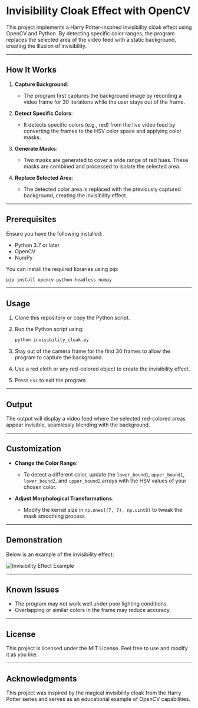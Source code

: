 # Invisibility Cloak Effect with OpenCV

This project implements a Harry Potter-inspired invisibility cloak effect using OpenCV and Python. By detecting specific color ranges, the program replaces the selected area of the video feed with a static background, creating the illusion of invisibility.

---

## How It Works

1. **Capture Background**:
   - The program first captures the background image by recording a video frame for 30 iterations while the user stays out of the frame.

2. **Detect Specific Colors**:
   - It detects specific colors (e.g., red) from the live video feed by converting the frames to the HSV color space and applying color masks.

3. **Generate Masks**:
   - Two masks are generated to cover a wide range of red hues. These masks are combined and processed to isolate the selected area.

4. **Replace Selected Area**:
   - The detected color area is replaced with the previously captured background, creating the invisibility effect.

---

## Prerequisites

Ensure you have the following installed:

- Python 3.7 or later
- OpenCV
- NumPy

You can install the required libraries using pip:

```bash
pip install opencv-python-headless numpy
```

---

## Usage

1. Clone this repository or copy the Python script.
2. Run the Python script using:

   ```bash
   python invisibility_cloak.py
   ```

3. Stay out of the camera frame for the first 30 frames to allow the program to capture the background.
4. Use a red cloth or any red-colored object to create the invisibility effect.
5. Press `Esc` to exit the program.

---

## Output

The output will display a video feed where the selected red-colored areas appear invisible, seamlessly blending with the background.

---

## Customization

- **Change the Color Range**:
  - To detect a different color, update the `lower_bound1`, `upper_bound1`, `lower_bound2`, and `upper_bound2` arrays with the HSV values of your chosen color.

- **Adjust Morphological Transformations**:
  - Modify the kernel size in `np.ones((7, 7), np.uint8)` to tweak the mask smoothing process.

---

## Demonstration

Below is an example of the invisibility effect:

![Invisibility Effect Example](example.gif)

---

## Known Issues

- The program may not work well under poor lighting conditions.
- Overlapping or similar colors in the frame may reduce accuracy.

---

## License

This project is licensed under the MIT License. Feel free to use and modify it as you like.

---

## Acknowledgments

This project was inspired by the magical invisibility cloak from the Harry Potter series and serves as an educational example of OpenCV capabilities.

